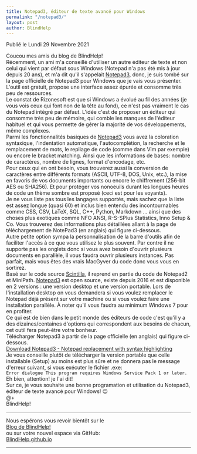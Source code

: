 ```yaml
---
title: Notepad3, éditeur de texte avancé pour Windows
permalink: "/notepad3/"
layout: post
author: BlindHelp
---
```


<footer>Publié le Lundi 29 Novembre 2021</footer>


Coucou mes amis du blog de BlindHelp!    
Récemment, un ami m'a conseillé d'utiliser un autre éditeur de texte et non celui qui vient par défaut sous Windows (Notepad n'a pas été mis à jour depuis 20 ans), et m'a dit qu'il s'appelait [Notepad3](https://github.com/rizonesoft/Notepad3), donc, je suis tombé sur la page officielle de Notepad3 pour Windows que je vais vous présenter. L'outil est gratuit, propose une interface assez épurée et consomme très peu de ressources.    
Le constat de Rizonesoft est que si Windows a évolué au fil des années (je vous vois ceux qui font non de la tête au fond), ce n'est pas vraiment le cas du Notepad intégré par défaut. L'idée c'est de proposer un éditeur qui consomme très peu de mémoire, qui comble les manques de l'éditeur habituel et qui vous permette de gérer la majorité de vos développements, même complexes.    
Parmi les fonctionnalités basiques de [Notepad3](https://github.com/rizonesoft/Notepad3) vous avez la coloration syntaxique, l'indentation automatique, l'autocomplétion, la recherche et le remplacement de mots, le repliage de code (comme dans Vim par exemple) ou encore le bracket matching. Ainsi que les informations de bases: nombre de caractères, nombre de lignes, format d'encodage, etc.    
Pour ceux qui en ont besoin, vous trouverez aussi la conversion de caractères entre différents formats (ASCII, UTF-8, DOS, Unix, etc.), la mise en favoris de vos documents importants ou encore le chiffrement (256-bit AES ou SHA256). Et pour protéger vos nonoeuils durant les longues heures de code un thème sombre est proposé (ceci est pour les voyants).    
Je ne vous liste pas tous les langages supportés, mais sachez que la liste est assez longue (quasi 60) et inclus bien entendu des incontournables comme CSS, CSV, LaTeX, SQL, C++, Python, Markdown … ainsi que des choses plus exotiques comme NFO ANSI, R-S-SPlus Statistics, Inno Setup & Co. Vous trouverez des informations plus détaillées allant à la page de téléchargement de NotePad3 (en anglais) qui figure ci-dessous.    
Autre petite option sympa la personnalisation de la barre d'outils afin de faciliter l'accès à ce que vous utilisez le plus souvent. Par contre il ne supporte pas les onglets donc si vous avez besoin d'ouvrir plusieurs documents en parallèle, il vous faudra ouvrir plusieurs instances. Pas parfait, mais vous êtes des vrais MacGyver du code donc vous vous en sortirez.    
Basé sur le code source [Scintilla](https://www.scintilla.org/), il reprend en partie du code de Notepad2 et MiniPath. [Notepad3](https://github.com/rizonesoft/Notepad3) est open source, existe depuis 2016 et est disponible en 2 versions : une version desktop et une version portable. Lors de l'installation desktop on vous demandera si vous voulez remplacer le Notepad déjà présent sur votre machine ou si vous voulez faire une installation parallèle. À noter qu'il vous faudra au minimum Windows 7 pour en profiter.    
Ce qui est de bien dans le petit monde des éditeurs de code c'est qu'il y a des dizaines/centaines d'options qui correspondent aux besoins de chacun, cet outil fera peut-être votre bonheur.    
Télécharger Notepad3 à partir de la  page officielle (en anglais) qui figure ci-dessous.    
[Download Notepad3 - Notepad replacement with syntax highlighting](https://www.rizonesoft.com/downloads/notepad3/)    
Je vous conseille plutôt de télécharger la version portable que celle installable (Setup) au moins est plus sûre et ne donnera pas le message d'erreur suivant, si vous exécuter le fichier .exe:    
`Error dialogue This program requires Windows Service Pack 1 or later.`    
Eh bien, attention! je l'ai dit!    
Sur ce, je vous souhaite une bonne programation et utilisation du Notepad3, éditeur de texte avancé pour Windows! 😉    
@+    
BlindHelp!    

---

Nous espérons vous revoir bientôt sur le      
[Blog de BlindHelp!](http://blindhelp.blogspot.fr/)                    
ou sur  votre nouvel espace via GitHub:                     
[BlindHelp.github.io](https://blindhelp.github.io)                    

---
